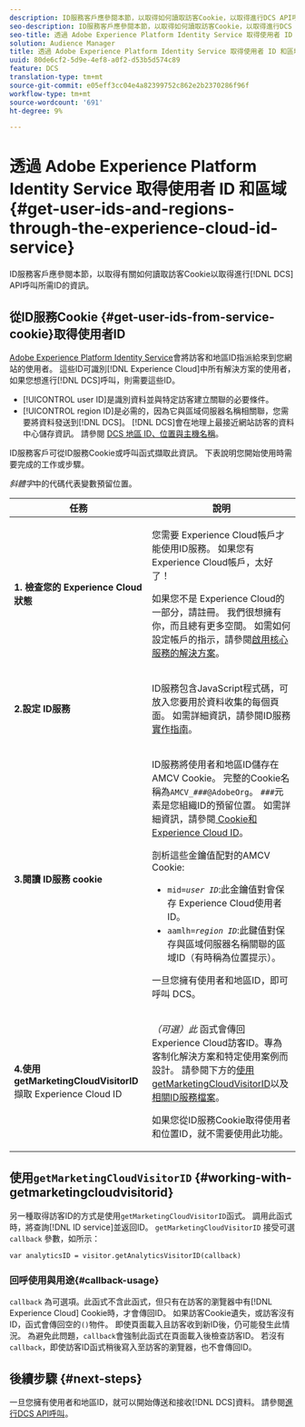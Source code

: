 ```yaml
---
description: ID服務客戶應參閱本節，以取得如何讀取訪客Cookie，以取得進行DCS API呼叫所需ID的資訊。
seo-description: ID服務客戶應參閱本節，以取得如何讀取訪客Cookie，以取得進行DCS API呼叫所需ID的資訊。
seo-title: 透過 Adobe Experience Platform Identity Service 取得使用者 ID 和區域
solution: Audience Manager
title: 透過 Adobe Experience Platform Identity Service 取得使用者 ID 和區域
uuid: 80de6cf2-5d9e-4ef8-a0f2-d53b5d574c89
feature: DCS
translation-type: tm+mt
source-git-commit: e05eff3cc04e4a82399752c862e2b2370286f96f
workflow-type: tm+mt
source-wordcount: '691'
ht-degree: 9%

---
```



# 透過 Adobe Experience Platform Identity Service 取得使用者 ID 和區域 {#get-user-ids-and-regions-through-the-experience-cloud-id-service}

ID服務客戶應參閱本節，以取得有關如何讀取訪客Cookie以取得進行[!DNL DCS] API呼叫所需ID的資訊。

## 從ID服務Cookie {#get-user-ids-from-service-cookie}取得使用者ID

[Adobe Experience Platform Identity Service](https://docs.adobe.com/content/help/zh-Hant/id-service/using/home.translate.html)會將訪客和地區ID指派給來到您網站的使用者。 這些ID可識別[!DNL Experience Cloud]中所有解決方案的使用者，如果您想進行[!DNL DCS]呼叫，則需要這些ID。

* [!UICONTROL user ID]是識別資料並與特定訪客建立關聯的必要條件。
* [!UICONTROL region ID]是必需的，因為它與區域伺服器名稱相關聯，您需要將資料發送到[!DNL DCS]。 [!DNL DCS]會在地理上最接近網站訪客的資料中心儲存資訊。 請參閱 [DCS 地區 ID、位置與主機名稱](../../../api/dcs-intro/dcs-api-reference/dcs-regions.md)。

ID服務客戶可從ID服務Cookie或呼叫函式擷取此資訊。 下表說明您開始使用時需要完成的工作或步驟。

*斜體字*&#x200B;中的代碼代表變數預留位置。

<table id="table_660EBE1C24DD4FBE9DCE5191836C9135"> 
 <thead> 
  <tr> 
   <th colname="col1" class="entry"> 任務 </th> 
   <th colname="col2" class="entry"> 說明 </th> 
  </tr> 
 </thead>
 <tbody> 
  <tr> 
   <td colname="col1"> <p> <b>1. 檢查您的<span class="keyword"> Experience Cloud</span>狀態</b> </p> </td> 
   <td colname="col2"> <p>您需要<span class="keyword"> Experience Cloud</span>帳戶才能使用ID服務。 如果您有<span class="keyword"> Experience Cloud</span>帳戶，太好了！ </p> <p> 如果您不是<span class="keyword"> Experience Cloud</span>的一部分，請註冊。 我們很想擁有你，而且總有更多空間。 如需如何設定帳戶的指示，請參閱<a href="https://docs.adobe.com/content/help/en/core-services/interface/about-core-services/core-services.html" format="https" scope="external">啟用核心服務的解決方案</a>。 </p> </td> 
  </tr> 
  <tr> 
   <td colname="col1"> <p> <b>2.設定<span class="keyword"> ID服務</span></b> </p> </td> 
   <td colname="col2"> <p><span class="keyword"> ID服務</span>包含JavaScript程式碼，可放入您要用於資料收集的每個頁面。 如需詳細資訊，請參閱ID服務<a href="https://docs.adobe.com/content/help/en/id-service/using/implementation/implementation-guides.html" format="https" scope="external">實作指南</a>。 </p> </td> 
  </tr> 
  <tr> 
   <td colname="col1"> <p> <b>3.閱讀<span class="keyword"> ID服務</span> cookie</b> </p> </td> 
   <td colname="col2"> <p><span class="keyword"> ID服務</span>將使用者和地區ID儲存在AMCV Cookie。 完整的Cookie名稱為<code>AMCV_<i>###</i>@AdobeOrg</code>。 <code><i>###</i></code>元素是您組織ID的預留位置。 如需詳細資訊，請參閱<a href="https://docs.adobe.com/content/help/en/id-service/using/intro/cookies.html" format="https" scope="external"> Cookie和Experience Cloud ID</a>。 </p> <p>剖析這些金鑰值配對的AMCV Cookie: </p> <p> 
     <ul id="ul_502ECFCDDD084D448B5EDC4E5C0909C1"> 
      <li id="li_662FFA36AC854E699D50A183B161D654"> <code>mid=<i>user ID</i></code>:此金鑰值對會保存 <span class="keyword"> Experience </span> Cloud使用者ID。 </li> 
      <li id="li_65422233187B4217B50DC52DBD58F404"> <code>aamlh=<i>region ID</i></code>:此鍵值對保存與區域伺服器名稱關聯的區 <span class="term"> 域ID</span>（有時稱為位置提示）。 </li> 
     </ul> </p> <p>一旦您擁有使用者和地區ID，即可呼叫<span class="wintitle"> DCS</span>。 </p> </td> 
  </tr> 
  <tr> 
   <td colname="col1"> <p> <b>4.使用getMarketingCloudVisitorID</b>擷取<span class="keyword"> Experience Cloud ID</span> </p> </td> 
   <td colname="col2"> <p><i>（可選）此</i> 函式會傳回 <span class="keyword"> Experience </span> Cloud訪客ID。專為客制化解決方案和特定使用案例而設計。 請參閱下方的<a href="../../../api/dcs-intro/dcs-s2s/dcs-mcid-ids.md#working-with-getmarketingcloudvisitorid">使用getMarketingCloudVisitorID</a>以及<a href="https://docs.adobe.com/content/help/en/id-service/using/id-service-api/methods/getmcvid.html" format="https" scope="external">相關ID服務檔案</a>。 </p> <p>如果您從ID服務Cookie取得使用者和位置ID，就不需要使用此功能。 </p> </td> 
  </tr> 
 </tbody> 
</table>

## 使用`getMarketingCloudVisitorID` {#working-with-getmarketingcloudvisitorid}

另一種取得訪客ID的方式是使用`getMarketingCloudVisitorID`函式。 調用此函式時，將查詢[!DNL ID service]並返回ID。 `getMarketingCloudVisitorID` 接受可選 `callback` 參數，如所示：

`var analyticsID = visitor.getAnalyticsVisitorID(callback)`

### 回呼使用與用途{#callback-usage}

`callback` 為可選項。此函式不含此函式，但只有在訪客的瀏覽器中有[!DNL Experience Cloud] Cookie時，才會傳回ID。 如果訪客Cookie遺失，或訪客沒有ID，函式會傳回空的`()`物件。 即使頁面載入且訪客收到新ID後，仍可能發生此情況。 為避免此問題，`callback`會強制此函式在頁面載入後檢查訪客ID。 若沒有`callback`，即使訪客ID函式稍後寫入至訪客的瀏覽器，也不會傳回ID。

## 後續步驟 {#next-steps}

一旦您擁有使用者和地區ID，就可以開始傳送和接收[!DNL DCS]資料。 請參閱[進行DCS API呼叫](../../../api/dcs-intro/dcs-s2s/dcs-s2s-calls.md)。